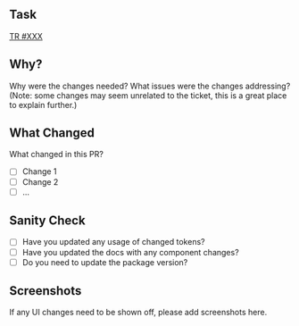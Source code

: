 ## Task

[TR #XXX]()

## Why?

Why were the changes needed? What issues were the changes addressing?
(Note: some changes may seem unrelated to the ticket, this is a great place to explain further.)

## What Changed

What changed in this PR?

- [ ] Change 1
- [ ] Change 2
- [ ] ...

## Sanity Check

- [ ] Have you updated any usage of changed tokens?
- [ ] Have you updated the docs with any component changes?
- [ ] Do you need to update the package version?

## Screenshots

If any UI changes need to be shown off, please add screenshots here.
